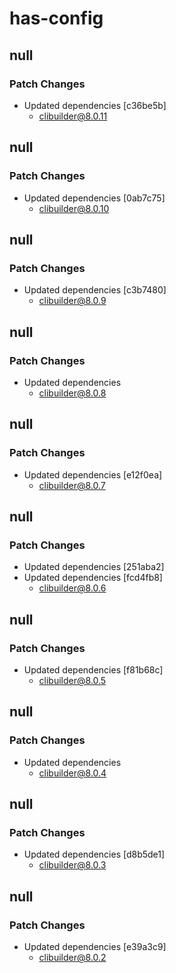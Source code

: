 # has-config

## null

### Patch Changes

- Updated dependencies [c36be5b]
  - clibuilder@8.0.11

## null

### Patch Changes

- Updated dependencies [0ab7c75]
  - clibuilder@8.0.10

## null

### Patch Changes

- Updated dependencies [c3b7480]
  - clibuilder@8.0.9

## null

### Patch Changes

- Updated dependencies
  - clibuilder@8.0.8

## null

### Patch Changes

- Updated dependencies [e12f0ea]
  - clibuilder@8.0.7

## null

### Patch Changes

- Updated dependencies [251aba2]
- Updated dependencies [fcd4fb8]
  - clibuilder@8.0.6

## null

### Patch Changes

- Updated dependencies [f81b68c]
  - clibuilder@8.0.5

## null

### Patch Changes

- Updated dependencies
  - clibuilder@8.0.4

## null

### Patch Changes

- Updated dependencies [d8b5de1]
  - clibuilder@8.0.3

## null

### Patch Changes

- Updated dependencies [e39a3c9]
  - clibuilder@8.0.2
